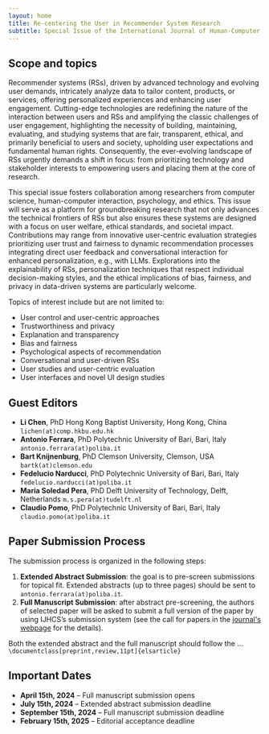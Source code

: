 ```yaml
---
layout: home
title: Re-centering the User in Recommender System Research
subtitle: Special Issue of the International Journal of Human-Computer Studies (IJHCS)
---
```


## Scope and topics

Recommender systems (RSs), driven by advanced technology and evolving user demands, intricately analyze data to tailor content, products, or services, offering personalized experiences and enhancing user engagement. Cutting-edge technologies are redefining the nature of the interaction between users and RSs and amplifying the classic challenges of user engagement, highlighting the necessity of building, maintaining, evaluating, and studying systems that are fair, transparent, ethical, and primarily beneficial to users and society, upholding user expectations and fundamental human rights. Consequently, the ever-evolving landscape of RSs urgently demands a shift in focus: from prioritizing technology and stakeholder interests to empowering users and placing them at the core of research.

This special issue fosters collaboration among researchers from computer science, human-computer interaction, psychology, and ethics. This issue will serve as a platform for groundbreaking research that not only advances the technical frontiers of RSs but also ensures these systems are designed with a focus on user welfare, ethical standards, and societal impact. Contributions may range from innovative user-centric evaluation strategies prioritizing user trust and fairness to dynamic recommendation processes integrating direct user feedback and conversational interaction for enhanced personalization, e.g., with LLMs. Explorations into the explainability of RSs, personalization techniques that respect individual decision-making styles, and the ethical implications of bias, fairness, and privacy in data-driven systems are particularly welcome.

Topics of interest include but are not limited to:
- User control and user-centric approaches
- Trustworthiness and privacy
- Explanation and transparency
- Bias and fairness
- Psychological aspects of recommendation
- Conversational and user-driven RSs
- User studies and user-centric evaluation
- User interfaces and novel UI design studies


## Guest Editors

- **Li Chen**, PhD
Hong Kong Baptist University, Hong Kong, China
``lichen(at)comp.hkbu.edu.hk``
- **Antonio Ferrara**, PhD
Polytechnic University of Bari, Bari, Italy
``antonio.ferrara(at)poliba.it``
- **Bart Knijnenburg**, PhD
Clemson University, Clemson, USA
``bartk(at)clemson.edu``
- **Fedelucio Narducci**, PhD
Polytechnic University of Bari, Bari, Italy
``fedelucio.narducci(at)poliba.it``
- **Maria Soledad Pera**, PhD
Delft University of Technology, Delft, Netherlands
``m.s.pera(at)tudelft.nl``
- **Claudio Pomo**, PhD
Polytechnic University of Bari, Bari, Italy
``claudio.pomo(at)poliba.it``


## Paper Submission Process

The submission process is organized in the following steps:
1. **Extended Abstract Submission**: the goal is to pre-screen submissions for topical fit. Extended abstracts (up to three pages) should be sent to ``antonio.ferrara(at)poliba.it``.
2. **Full Manuscript Submission**: after abstract pre-screening, the authors of selected paper will be asked to submit a full version of the paper by using IJHCS’s submission system (see the call for papers in the [journal's webpage](https://www.sciencedirect.com/journal/international-journal-of-human-computer-studies/about/call-for-papers#re-centering-the-user-in-recommender-system-research) for the details).

Both the extended abstract and the full manuscript should follow the ... ``\documentclass[preprint,review,11pt]{elsarticle}``

## Important Dates

* **April 15th, 2024** – Full manuscript submission opens
* **July 15th, 2024** – Extended abstract submission deadline
* **September 15th, 2024** – Full manuscript submission deadline
* **February 15th, 2025**  – Editorial acceptance deadline

